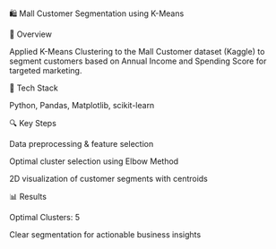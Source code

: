 🛍️ Mall Customer Segmentation using K-Means

📌 Overview

Applied K-Means Clustering to the Mall Customer dataset (Kaggle) to segment customers based on Annual Income and Spending Score for targeted marketing.

🔧 Tech Stack

Python, Pandas, Matplotlib, scikit-learn

🔍 Key Steps

Data preprocessing & feature selection

Optimal cluster selection using Elbow Method

2D visualization of customer segments with centroids

📊 Results

Optimal Clusters: 5

Clear segmentation for actionable business insights
